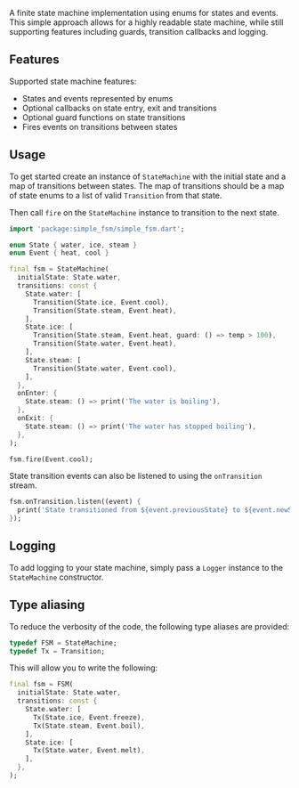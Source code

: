 A finite state machine implementation using enums for states and events. This simple approach allows for a highly readable state machine, while still supporting features including guards, transition callbacks and logging.

## Features

Supported state machine features:

- States and events represented by enums
- Optional callbacks on state entry, exit and transitions
- Optional guard functions on state transitions
- Fires events on transitions between states

## Usage

To get started create an instance of `StateMachine` with the initial state and a map of transitions between states. The map of transitions should be a map of state enums to a list of valid `Transition` from that state.

Then call `fire` on the `StateMachine` instance to transition to the next state.

```dart
import 'package:simple_fsm/simple_fsm.dart';

enum State { water, ice, steam }
enum Event { heat, cool }

final fsm = StateMachine(
  initialState: State.water,
  transitions: const {
    State.water: [
      Transition(State.ice, Event.cool),
      Transition(State.steam, Event.heat),
    ],
    State.ice: [
      Transition(State.steam, Event.heat, guard: () => temp > 100),
      Transition(State.water, Event.heat),
    ],
    State.steam: [
      Transition(State.water, Event.cool),
    ],
  },
  onEnter: {
    State.steam: () => print('The water is boiling'),
  },
  onExit: {
    State.steam: () => print('The water has stopped boiling'),
  },
);

fsm.fire(Event.cool);
```

State transition events can also be listened to using the `onTransition` stream.

```dart
fsm.onTransition.listen((event) {
  print('State transitioned from ${event.previousState} to ${event.newState} on ${event.event}');
});
```

## Logging

To add logging to your state machine, simply pass a `Logger` instance to the `StateMachine` constructor.

## Type aliasing

To reduce the verbosity of the code, the following type aliases are provided:

```dart
typedef FSM = StateMachine;
typedef Tx = Transition;
```

This will allow you to write the following:

```dart
final fsm = FSM(
  initialState: State.water,
  transitions: const {
    State.water: [
      Tx(State.ice, Event.freeze),
      Tx(State.steam, Event.boil),
    ],
    State.ice: [
      Tx(State.water, Event.melt),
    ],
  },
);
```
